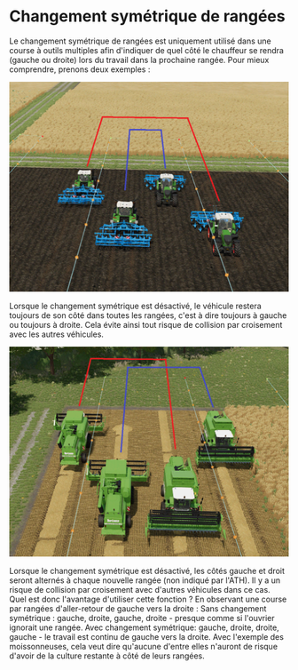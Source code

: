 # Changement symétrique de rangées


Le changement symétrique de rangées est uniquement utilisé dans une course à outils multiples afin d'indiquer de quel côté le chauffeur se rendra (gauche ou droite) lors du travail dans la prochaine rangée.
Pour mieux comprendre, prenons deux exemples :


![Image](https://raw.githubusercontent.com/Jan2903/CourseplayHelp/refs/heads/main/translation_data/regularchange_0_0_1020_765.png)


Lorsque le changement symétrique est désactivé, le véhicule restera toujours de son côté dans toutes les rangées, c'est à dire toujours à gauche ou toujours à droite.
Cela évite ainsi tout risque de collision par croisement avec les autres véhicules.


![Image](https://raw.githubusercontent.com/Jan2903/CourseplayHelp/refs/heads/main/translation_data/symetricchange_0_0_1020_765.png)


Lorsque le changement symétrique est désactivé, les côtés gauche et droit seront alternés à chaque nouvelle rangée (non indiqué par l'ATH).
Il y a un risque de collision par croisement avec d'autres véhicules dans ce cas.
Quel est donc l'avantage d'utiliser cette fonction ?
En observant une course par rangées d'aller-retour de gauche vers la droite :
Sans changement symétrique : gauche, droite, gauche, droite - presque comme si l'ouvrier ignorait une rangée.
Avec changement symétrique: gauche, droite, droite, gauche - le travail est continu de gauche vers la droite.
Avec l'exemple des moissonneuses, cela veut dire qu'aucune d'entre elles n'auront de risque d'avoir de la culture restante à côté de leurs rangées.


